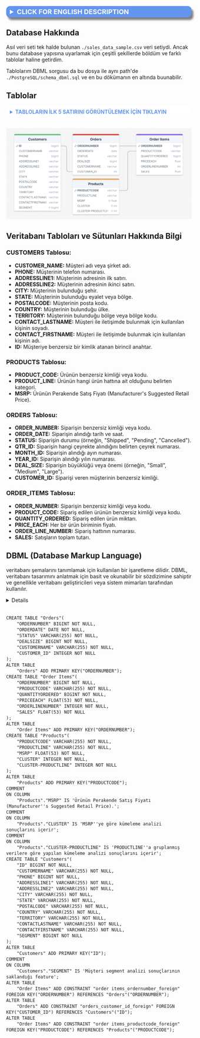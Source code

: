 <details>
    <summary style="background-color:#6495ED; border-radius:10px; font-weight: bold; font-size:18px; color:#FFFFFF; box-shadow: 5px 7px 5px rgba(0, 0, 0, 0.5); padding: 5px 10px 5px 10px;">CLICK FOR ENGLISH DESCRIPTION</summary>
    
## About the Database
The original dataset was a single `./sales_data_sample.csv` file. However, to adapt it to a database structure, I split it in various ways and turned it into different tables.

My tables and the DBML query for them are located in `./PostgreSQL/schema_dbml.sql`, which is in the same path as this document.

## Tables

<details>
    <summary style="font-weight: bold; color:#6495ED; padding: 5px 10px 5px 10px; background-color: white; border-radius: 50px">CLICK FOR SHOW THE HEAD OF THE TABLES</summary>

### CUSTOMERS Table:

| CUSTOMERNAME          | PHONE        | ADDRESSLINE1           | ADDRESSLINE2 | CITY         | STATE | POSTALCODE | COUNTRY | TERRITORY | CONTACTLASTNAME | CONTACTFIRSTNAME | ID |
|-----------------------|--------------|------------------------|--------------|--------------|-------|------------|---------|------------|-----------------|------------------|----|
| Land of Toys Inc.     | 2125557818   | 897 Long Airport Avenue| NaN          | NYC          | NY    | 10022      | USA     | NaN        | Yu              | Kwai             | 1  |
| Reims Collectables    | 26.47.1555   | 59 rue de l'Abbaye    | NaN          | Reims        | NaN   | 51100      | France  | EMEA       | Henriot         | Paul             | 2  |
| Lyon Souveniers       | +33 1 46 62 7555 | 27 rue du Colonel Pierre Avia | NaN   | Paris        | NaN   | 75508      | France  | EMEA       | Da Cunha        | Daniel           | 3  |
| Toys4GrownUps.com     | 6265557265   | 78934 Hillside Dr.     | NaN          | Pasadena     | CA    | 90003      | USA     | NaN        | Young           | Julie            | 4  |
| Corporate Gift Ideas Co. | 6505551386 | 7734 Strong St.       | NaN          | San Francisco | CA    | NaN        | USA     | NaN        | Brown           | Julie            | 5  |

### PRODUCTS Table:

| PRODUCTCODE | PRODUCTLINE    | MSRP |
|-------------|----------------|------|
| S10_1678    | Motorcycles    | 95   |
| S10_1949    | Classic Cars   | 214  |
| S10_2016    | Motorcycles    | 118  |
| S10_4698    | Motorcycles    | 193  |
| S10_4757    | Classic Cars   | 136  |

### ORDERS Table:

| ORDERNUMBER | ORDERDATE          | STATUS  | QTR_ID | MONTH_ID | YEAR_ID | DEALSIZE | CUSTOMER_ID |
|-------------|--------------------|---------|--------|----------|---------|----------|-------------|
| 10107       | 2/24/2003 0:00     | Shipped | 1      | 2        | 2003    | Small    | 1           |
| 10121       | 5/7/2003 0:00      | Shipped | 2      | 5        | 2003    | Small    | 2           |
| 10134       | 7/1/2003 0:00      | Shipped | 3      | 7        | 2003    | Medium   | 3           |
| 10145       | 8/25/2003 0:00     | Shipped | 3      | 8        | 2003    | Medium   | 4           |
| 10159       | 10/10/2003 0:00    | Shipped | 4      | 10       | 2003    | Medium   | 5           |

### ORDER_ITEMS Table:

| ORDERNUMBER | PRODUCTCODE | QUANTITYORDERED | PRICEEACH | ORDERLINENUMBER | SALES    |
|-------------|-------------|-----------------|-----------|-----------------|----------|
| 10107       | S10_1678    | 30              | 95.70     | 2               | 2871.00  |
| 10121       | S10_1678    | 34              | 81.35     | 5               | 2765.90  |
| 10134       | S10_1678    | 41              | 94.74     | 2               | 3884.34  |
| 10145       | S10_1678    | 45              | 83.26     | 6               | 3746.70  |
| 10159       | S10_1678    | 49              | 100.00    | 14              | 5205.27  |

</details>
<br>

![DBML-Image](./PostgreSQL/RelationalDB.png)

## Information About Database Tables and Columns

### CUSTOMERS Table:

- **CUSTOMER_NAME:** Customer name or company name.
- **PHONE:** Customer's phone number.
- **ADDRESSLINE1:** First line of customer's address.
- **ADDRESSLINE2:** Second line of customer's address.
- **CITY:** City where the customer is located.
- **STATE:** State or region where the customer is located.
- **POSTALCODE:** Postal code of the customer.
- **COUNTRY:** Country where the customer is located.
- **TERRITORY:** Territory or region where the customer is located.
- **CONTACT_LASTNAME:** Last name of the person to contact for communication with the customer.
- **CONTACT_FIRSTNAME:** First name of the person to contact for communication with the customer.
- **ID:** Primary key assigned as a unique identifier to the customer.

### PRODUCTS Table:

- **PRODUCT_CODE:** Unique identifier or code of the product.
- **PRODUCT_LINE:** Category indicating which product line the product belongs to.
- **MSRP:** Manufacturer's Suggested Retail Price of the product.

### ORDERS Table:

- **ORDER_NUMBER:** Unique identifier or code of the order.
- **ORDER_DATE:** Date and time when the order was placed.
- **STATUS:** Status of the order (e.g., "Shipped", "Pending", "Cancelled").
- **QTR_ID:** Quarter number indicating in which quarter the order was placed.
- **MONTH_ID:** Month number indicating in which month the order was placed.
- **YEAR_ID:** Year number indicating in which year the order was placed.
- **DEAL_SIZE:** Size or importance of the order(e.g., "Small", "Medium", "Large").
- **CUSTOMER_ID:** Unique identifier of the customer who placed the order.

### ORDER_ITEMS Table:

- **ORDER_NUMBER:** Unique identifier or code of the order.
- **PRODUCT_CODE:** Unique identifier or code of the product ordered.
- **QUANTITY_ORDERED:** Quantity of the product ordered.
- **PRICE_EACH:** Price of each unit of the product.
- **ORDER_LINE_NUMBER:** Number of the order line.
- **SALES:** Total sales amount.

## DBML (Database Markup Language)

DBML (Database Markup Language) is a markup language used to define database schemas. It has a simple and readable syntax for describing database designs and is commonly used by database developers or system architects.

DBML is used to describe tables, columns, keys, and relationships that define the structure of relational databases. This language allows database schemas to be written in a text-based format, making the database schema easily understandable and manageable.

DBML is also compatible with various tools used to draw database schemas, and these tools can often take DBML files and convert them into visually drawn database diagrams.

In summary, DBML is a markup language used to define and document database schemas, making it easier for database developers and system architects to work on database design.

```PostgreSQL
CREATE TABLE "Orders"(
    "ORDERNUMBER" BIGINT NOT NULL,
    "ORDERDATE" DATE NOT NULL,
    "STATUS" VARCHAR(255) NOT NULL,
    "DEALSIZE" BIGINT NOT NULL,
    "CUSTOMERNAME" VARCHAR(255) NOT NULL,
    "CUSTOMER_ID" INTEGER NOT NULL
);
ALTER TABLE
    "Orders" ADD PRIMARY KEY("ORDERNUMBER");
CREATE TABLE "Order Items"(
    "ORDERNUMBER" BIGINT NOT NULL,
    "PRODUCTCODE" VARCHAR(255) NOT NULL,
    "QUANTITYORDERED" BIGINT NOT NULL,
    "PRICEEACH" FLOAT(53) NOT NULL,
    "ORDERLINENUMBER" INTEGER NOT NULL,
    "SALES" FLOAT(53) NOT NULL
);
ALTER TABLE
    "Order Items" ADD PRIMARY KEY("ORDERNUMBER");
CREATE TABLE "Products"(
    "PRODUCTCODE" VARCHAR(255) NOT NULL,
    "PRODUCTLINE" VARCHAR(255) NOT NULL,
    "MSRP" FLOAT(53) NOT NULL,
    "CLUSTER" INTEGER NOT NULL,
    "CLUSTER-PRODUCTLINE" INTEGER NOT NULL
);
ALTER TABLE
    "Products" ADD PRIMARY KEY("PRODUCTCODE");
COMMENT
ON COLUMN
    "Products"."MSRP" IS 'Ürünün Perakende Satış Fiyatı (Manufacturer''s Suggested Retail Price).';
COMMENT
ON COLUMN
    "Products"."CLUSTER" IS 'MSRP''ye göre kümeleme analizi sonuçlarını içerir';
COMMENT
ON COLUMN
    "Products"."CLUSTER-PRODUCTLINE" IS 'PRODUCTLINE''a gruplanmış verilere göre yapılan kümeleme analizi sonuçlarını içerir';
CREATE TABLE "Customers"(
    "ID" BIGINT NOT NULL,
    "CUSTOMERNAME" VARCHAR(255) NOT NULL,
    "PHONE" BIGINT NOT NULL,
    "ADDRESSLINE1" VARCHAR(255) NOT NULL,
    "ADDRESSLINE2" VARCHAR(255) NOT NULL,
    "CITY" VARCHAR(255) NOT NULL,
    "STATE" VARCHAR(255) NOT NULL,
    "POSTALCODE" VARCHAR(255) NOT NULL,
    "COUNTRY" VARCHAR(255) NOT NULL,
    "TERRITORY" VARCHAR(255) NOT NULL,
    "CONTACTLASTNAME" VARCHAR(255) NOT NULL,
    "CONTACTFIRSTNAME" VARCHAR(255) NOT NULL,
    "SEGMENT" BIGINT NOT NULL
);
ALTER TABLE
    "Customers" ADD PRIMARY KEY("ID");
COMMENT
ON COLUMN
    "Customers"."SEGMENT" IS 'Müşteri segment analizi sonuçlarının saklandığı feature';
ALTER TABLE
    "Order Items" ADD CONSTRAINT "order items_ordernumber_foreign" FOREIGN KEY("ORDERNUMBER") REFERENCES "Orders"("ORDERNUMBER");
ALTER TABLE
    "Orders" ADD CONSTRAINT "orders_customer_id_foreign" FOREIGN KEY("CUSTOMER_ID") REFERENCES "Customers"("ID");
ALTER TABLE
    "Order Items" ADD CONSTRAINT "order items_productcode_foreign" FOREIGN KEY("PRODUCTCODE") REFERENCES "Products"("PRODUCTCODE");
```

</details>

## Database Hakkında
Asıl veri seti tek halde bulunan `./sales_data_sample.csv` veri setiydi. Ancak bunu database yapısına uyarlamak için çeşitli şekillerde böldüm ve farklı tablolar haline getirdim. 

Tablolarım DBML sorgusu da bu dosya ile aynı path'de `./PostgreSQL/schema_dbml.sql`  ve en bu dökümanın en altında buunabilir.

## Tablolar

<details>
    <summary style="font-weight: bold; color:#6495ED; padding: 5px 10px 5px 10px; background-color: white; border-radius: 50px">TABLOLARIN İLK 5 SATIRINI GÖRÜNTÜLEMEK İÇİN TIKLAYIN</summary>

### CUSTOMERS Table:

| CUSTOMERNAME          | PHONE        | ADDRESSLINE1           | ADDRESSLINE2 | CITY         | STATE | POSTALCODE | COUNTRY | TERRITORY | CONTACTLASTNAME | CONTACTFIRSTNAME | ID |
|-----------------------|--------------|------------------------|--------------|--------------|-------|------------|---------|------------|-----------------|------------------|----|
| Land of Toys Inc.     | 2125557818   | 897 Long Airport Avenue| NaN          | NYC          | NY    | 10022      | USA     | NaN        | Yu              | Kwai             | 1  |
| Reims Collectables    | 26.47.1555   | 59 rue de l'Abbaye    | NaN          | Reims        | NaN   | 51100      | France  | EMEA       | Henriot         | Paul             | 2  |
| Lyon Souveniers       | +33 1 46 62 7555 | 27 rue du Colonel Pierre Avia | NaN   | Paris        | NaN   | 75508      | France  | EMEA       | Da Cunha        | Daniel           | 3  |
| Toys4GrownUps.com     | 6265557265   | 78934 Hillside Dr.     | NaN          | Pasadena     | CA    | 90003      | USA     | NaN        | Young           | Julie            | 4  |
| Corporate Gift Ideas Co. | 6505551386 | 7734 Strong St.       | NaN          | San Francisco | CA    | NaN        | USA     | NaN        | Brown           | Julie            | 5  |

### PRODUCTS Table:

| PRODUCTCODE | PRODUCTLINE    | MSRP |
|-------------|----------------|------|
| S10_1678    | Motorcycles    | 95   |
| S10_1949    | Classic Cars   | 214  |
| S10_2016    | Motorcycles    | 118  |
| S10_4698    | Motorcycles    | 193  |
| S10_4757    | Classic Cars   | 136  |

### ORDERS Table:

| ORDERNUMBER | ORDERDATE          | STATUS  | QTR_ID | MONTH_ID | YEAR_ID | DEALSIZE | CUSTOMER_ID |
|-------------|--------------------|---------|--------|----------|---------|----------|-------------|
| 10107       | 2/24/2003 0:00     | Shipped | 1      | 2        | 2003    | Small    | 1           |
| 10121       | 5/7/2003 0:00      | Shipped | 2      | 5        | 2003    | Small    | 2           |
| 10134       | 7/1/2003 0:00      | Shipped | 3      | 7        | 2003    | Medium   | 3           |
| 10145       | 8/25/2003 0:00     | Shipped | 3      | 8        | 2003    | Medium   | 4           |
| 10159       | 10/10/2003 0:00    | Shipped | 4      | 10       | 2003    | Medium   | 5           |

### ORDER_ITEMS Table:

| ORDERNUMBER | PRODUCTCODE | QUANTITYORDERED | PRICEEACH | ORDERLINENUMBER | SALES    |
|-------------|-------------|-----------------|-----------|-----------------|----------|
| 10107       | S10_1678    | 30              | 95.70     | 2               | 2871.00  |
| 10121       | S10_1678    | 34              | 81.35     | 5               | 2765.90  |
| 10134       | S10_1678    | 41              | 94.74     | 2               | 3884.34  |
| 10145       | S10_1678    | 45              | 83.26     | 6               | 3746.70  |
| 10159       | S10_1678    | 49              | 100.00    | 14              | 5205.27  |

</details>
<br>

![DBML-Image](./PostgreSQL/RelationalDB.png)

## Veritabanı Tabloları ve Sütunları Hakkında Bilgi

### CUSTOMERS Tablosu:

- **CUSTOMER_NAME:** Müşteri adı veya şirket adı.
- **PHONE:** Müşterinin telefon numarası.
- **ADDRESSLINE1:** Müşterinin adresinin ilk satırı.
- **ADDRESSLINE2:** Müşterinin adresinin ikinci satırı.
- **CITY:** Müşterinin bulunduğu şehir.
- **STATE:** Müşterinin bulunduğu eyalet veya bölge.
- **POSTALCODE:** Müşterinin posta kodu.
- **COUNTRY:** Müşterinin bulunduğu ülke.
- **TERRITORY:** Müşterinin bulunduğu bölge veya bölge kodu.
- **CONTACT_LASTNAME:** Müşteri ile iletişimde bulunmak için kullanılan kişinin soyadı.
- **CONTACT_FIRSTNAME:** Müşteri ile iletişimde bulunmak için kullanılan kişinin adı.
- **ID:** Müşteriye benzersiz bir kimlik atanan birincil anahtar.

### PRODUCTS Tablosu:

- **PRODUCT_CODE:** Ürünün benzersiz kimliği veya kodu.
- **PRODUCT_LINE:** Ürünün hangi ürün hattına ait olduğunu belirten kategori.
- **MSRP:** Ürünün Perakende Satış Fiyatı (Manufacturer's Suggested Retail Price).

### ORDERS Tablosu:

- **ORDER_NUMBER:** Siparişin benzersiz kimliği veya kodu.
- **ORDER_DATE:** Siparişin alındığı tarih ve saat.
- **STATUS:** Siparişin durumu (örneğin, "Shipped", "Pending", "Cancelled").
- **QTR_ID:** Siparişin hangi çeyrekte alındığını belirten çeyrek numarası.
- **MONTH_ID:** Siparişin alındığı ayın numarası.
- **YEAR_ID:** Siparişin alındığı yılın numarası.
- **DEAL_SIZE:** Siparişin büyüklüğü veya önemi (örneğin, "Small", "Medium", "Large").
- **CUSTOMER_ID:** Siparişi veren müşterinin benzersiz kimliği.

### ORDER_ITEMS Tablosu:

- **ORDER_NUMBER:** Siparişin benzersiz kimliği veya kodu.
- **PRODUCT_CODE:** Sipariş edilen ürünün benzersiz kimliği veya kodu.
- **QUANTITY_ORDERED:** Sipariş edilen ürün miktarı.
- **PRICE_EACH:** Her bir ürün biriminin fiyatı.
- **ORDER_LINE_NUMBER:** Sipariş hattının numarası.
- **SALES:** Satışların toplam tutarı.


## DBML (Database Markup Language)
veritabanı şemalarını tanımlamak için kullanılan bir işaretleme dilidir. DBML, veritabanı tasarımını anlatmak için basit ve okunabilir bir sözdizimine sahiptir ve genellikle veritabanı geliştiricileri veya sistem mimarları tarafından kullanılır.

<details>
DBML (Database Markup Language), veritabanı şemalarını tanımlamak için kullanılan bir işaretleme dilidir. DBML, veritabanı tasarımını anlatmak için basit ve okunabilir bir sözdizimine sahiptir ve genellikle veritabanı geliştiricileri veya sistem mimarları tarafından kullanılır.

DBML, ilişkisel veritabanlarının yapısını tanımlayan tabloları, sütunları, anahtarları ve ilişkileri açıklamak için kullanılır. Bu dil, veritabanı şemalarını metin tabanlı bir formatta yazmayı sağlar, bu da veritabanı şemasının kolayca anlaşılabilir ve yönetilebilir olmasını sağlar.

DBML ayrıca, veritabanı şemalarını çizmek için kullanılan çeşitli araçlarla uyumludur ve bu araçlar genellikle DBML dosyalarını alıp görsel olarak çizilmiş bir veritabanı diyagramına dönüştürebilir.

Özetlemek gerekirse, DBML, veritabanı şemalarını tanımlamak ve belgelemek için kullanılan bir işaretleme dilidir ve bu şekilde veritabanı geliştiricilerinin ve sistem mimarlarının veritabanı tasarımı üzerinde çalışmalarını kolaylaştırır.
</details>
<br>

```PostgreSQL
CREATE TABLE "Orders"(
    "ORDERNUMBER" BIGINT NOT NULL,
    "ORDERDATE" DATE NOT NULL,
    "STATUS" VARCHAR(255) NOT NULL,
    "DEALSIZE" BIGINT NOT NULL,
    "CUSTOMERNAME" VARCHAR(255) NOT NULL,
    "CUSTOMER_ID" INTEGER NOT NULL
);
ALTER TABLE
    "Orders" ADD PRIMARY KEY("ORDERNUMBER");
CREATE TABLE "Order Items"(
    "ORDERNUMBER" BIGINT NOT NULL,
    "PRODUCTCODE" VARCHAR(255) NOT NULL,
    "QUANTITYORDERED" BIGINT NOT NULL,
    "PRICEEACH" FLOAT(53) NOT NULL,
    "ORDERLINENUMBER" INTEGER NOT NULL,
    "SALES" FLOAT(53) NOT NULL
);
ALTER TABLE
    "Order Items" ADD PRIMARY KEY("ORDERNUMBER");
CREATE TABLE "Products"(
    "PRODUCTCODE" VARCHAR(255) NOT NULL,
    "PRODUCTLINE" VARCHAR(255) NOT NULL,
    "MSRP" FLOAT(53) NOT NULL,
    "CLUSTER" INTEGER NOT NULL,
    "CLUSTER-PRODUCTLINE" INTEGER NOT NULL
);
ALTER TABLE
    "Products" ADD PRIMARY KEY("PRODUCTCODE");
COMMENT
ON COLUMN
    "Products"."MSRP" IS 'Ürünün Perakende Satış Fiyatı (Manufacturer''s Suggested Retail Price).';
COMMENT
ON COLUMN
    "Products"."CLUSTER" IS 'MSRP''ye göre kümeleme analizi sonuçlarını içerir';
COMMENT
ON COLUMN
    "Products"."CLUSTER-PRODUCTLINE" IS 'PRODUCTLINE''a gruplanmış verilere göre yapılan kümeleme analizi sonuçlarını içerir';
CREATE TABLE "Customers"(
    "ID" BIGINT NOT NULL,
    "CUSTOMERNAME" VARCHAR(255) NOT NULL,
    "PHONE" BIGINT NOT NULL,
    "ADDRESSLINE1" VARCHAR(255) NOT NULL,
    "ADDRESSLINE2" VARCHAR(255) NOT NULL,
    "CITY" VARCHAR(255) NOT NULL,
    "STATE" VARCHAR(255) NOT NULL,
    "POSTALCODE" VARCHAR(255) NOT NULL,
    "COUNTRY" VARCHAR(255) NOT NULL,
    "TERRITORY" VARCHAR(255) NOT NULL,
    "CONTACTLASTNAME" VARCHAR(255) NOT NULL,
    "CONTACTFIRSTNAME" VARCHAR(255) NOT NULL,
    "SEGMENT" BIGINT NOT NULL
);
ALTER TABLE
    "Customers" ADD PRIMARY KEY("ID");
COMMENT
ON COLUMN
    "Customers"."SEGMENT" IS 'Müşteri segment analizi sonuçlarının saklandığı feature';
ALTER TABLE
    "Order Items" ADD CONSTRAINT "order items_ordernumber_foreign" FOREIGN KEY("ORDERNUMBER") REFERENCES "Orders"("ORDERNUMBER");
ALTER TABLE
    "Orders" ADD CONSTRAINT "orders_customer_id_foreign" FOREIGN KEY("CUSTOMER_ID") REFERENCES "Customers"("ID");
ALTER TABLE
    "Order Items" ADD CONSTRAINT "order items_productcode_foreign" FOREIGN KEY("PRODUCTCODE") REFERENCES "Products"("PRODUCTCODE");
```
